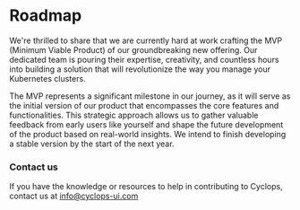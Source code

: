 # Roadmap

We're thrilled to share that we are currently hard at work crafting the MVP (Minimum Viable Product) of our 
groundbreaking new offering. Our dedicated team is pouring their expertise, creativity, and countless hours into 
building a solution that will revolutionize the way you manage your Kubernetes clusters.

The MVP represents a significant milestone in our journey, as it will serve as the initial version of our product that 
encompasses the core features and functionalities. This strategic approach allows us to gather valuable feedback from 
early users like yourself and shape the future development of the product based on real-world insights.
We intend to finish developing a stable version by the start of the next year.

### Contact us
If you have the knowledge or resources to help in contributing to Cyclops, contact us at info@cyclops-ui.com
